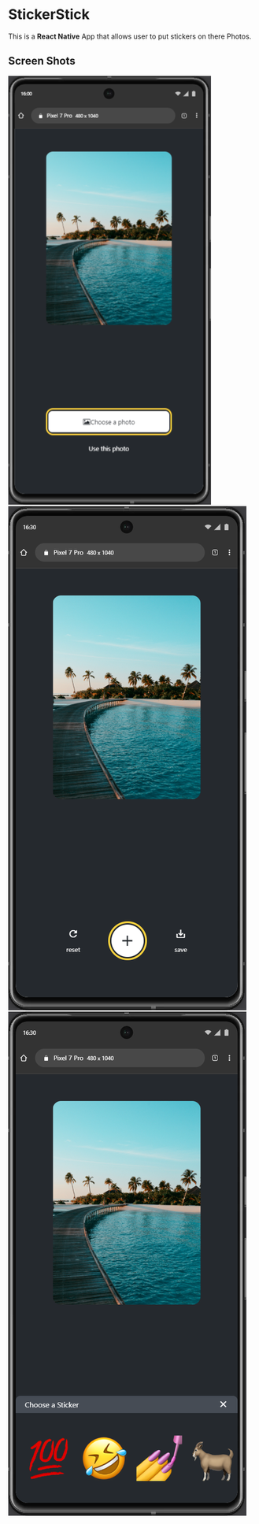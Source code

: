 # StickerStick

This is a **React Native** App that allows user to put stickers on there Photos.

## Screen Shots

![Home screen](./assets/screen-shots/home-screen.png)
![Add Image Screen](./assets/screen-shots/add-image-screen.png)
![Add Emoji screen](./assets/screen-shots/add-emoji-screen.png)
